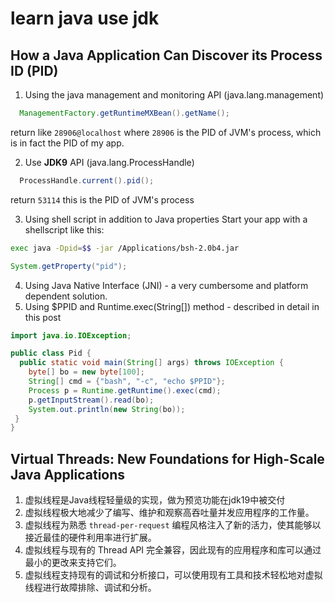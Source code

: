 # learn java use jdk 



## How a Java Application Can Discover its Process ID (PID)

1. Using the java management and monitoring API (java.lang.management)
```java
  ManagementFactory.getRuntimeMXBean().getName();
```
return like `28906@localhost` where `28906` is the PID of JVM's process, which is in fact the PID of my app.

2. Use <b>JDK9</b> API (java.lang.ProcessHandle)
```java
  ProcessHandle.current().pid();
```

return `53114` this is the PID of JVM's process

3. Using shell script in addition to Java properties Start your app with a shellscript like this:
```sh
exec java -Dpid=$$ -jar /Applications/bsh-2.0b4.jar
```
```java
System.getProperty("pid");
```
4. Using Java Native Interface (JNI) - a very cumbersome and platform dependent solution. 
5. Using $PPID and Runtime.exec(String[]) method - described in detail in this post
```java
import java.io.IOException;

public class Pid {
  public static void main(String[] args) throws IOException {
    byte[] bo = new byte[100];
    String[] cmd = {"bash", "-c", "echo $PPID"};
    Process p = Runtime.getRuntime().exec(cmd);
    p.getInputStream().read(bo);
    System.out.println(new String(bo));
 }
}
```

## Virtual Threads: New Foundations for High-Scale Java Applications
1. 虚拟线程是Java线程轻量级的实现，做为预览功能在jdk19中被交付
2. 虚拟线程极大地减少了编写、维护和观察高吞吐量并发应用程序的工作量。
3. 虚拟线程为熟悉 `thread-per-request` 编程风格注入了新的活力，使其能够以接近最佳的硬件利用率进行扩展。
4. 虚拟线程与现有的 Thread API 完全兼容，因此现有的应用程序和库可以通过最小的更改来支持它们。
5. 虚拟线程支持现有的调试和分析接口，可以使用现有工具和技术轻松地对虚拟线程进行故障排除、调试和分析。
